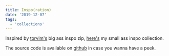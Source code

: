 ```yaml
---
title: Inspo(ration)
date: '2019-12-07'
tags:
  - 'collections'
---
```


Inspired by [torvim's](https://torvim.github.io/) big ass inspo zip, [here's](https://inspo-arpit.vercel.app/) my small ass inspo collection.

The source code is available on [github](https://github.com/arpitbatra123/inspo-arpit) in case you wanna have a peek.
